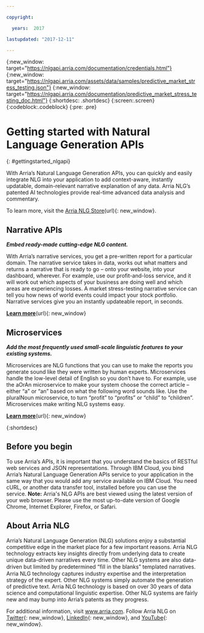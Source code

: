 ```yaml
---

copyright:

  years:  2017

lastupdated: "2017-12-11"

---
```


{:new_window: target="https://nlgapi.arria.com/documentation/credentials.html"}
{:new_window: target="https://nlgapi.arria.com/assets/data/samples/predictive_market_stress_testing.json"}
{:new_window: target="https://nlgapi.arria.com/documentation/predictive_market_stress_testing_doc.html"}
{:shortdesc: .shortdesc}
{:screen:.screen}
{:codeblock:.codeblock}
{:pre: .pre}

<!-- This template is for getting started with a Bluemix service. It is a task template intended to document productive use of the service. It is not intended for discovery and conceptual information.  -->

<!-- The name of this file should remain index.md.
Please delete out content examples and coding that you are not using for your service. -->

# Getting started with Natural Language Generation APIs
{: #gettingstarted_nlgapi}
<!-- Provide an appropriate ID above -->

<!-- Short description: REQUIRED
The short description section should include one to two sentences describing why a developer would want to use your service in an app. This should be conversational style. For search engine optimization, include the service long name and "Bluemix". Keep the {: shortdesc} after the first paragraph so that the framework renders it properly.

Examples: -->

With Arria’s Natural Language Generation APIs, you can quickly and easily integrate NLG into your application to add context-aware, instantly updatable, domain-relevant narrative explanation of any data. Arria NLG’s patented AI technologies provide real-time advanced data analysis and commentary.

To learn more, visit the [Arria NLG Store](https://nlgapi.arria.com/)(url){: new_window}.

## Narrative APIs
**_Embed ready-made cutting-edge NLG content._**

With Arria’s narrative services, you get a pre-written report for a particular domain. The narrative service takes in data, works out what matters and returns a narrative that is ready to go – onto your website, into your dashboard, wherever. For example, use our profit-and-loss service, and it will work out which aspects of your business are doing well and which areas are experiencing losses. A market stress-testing narrative service can tell you how news of world events could impact your stock portfolio. Narrative services give you an instantly updateable report, in seconds.

[**Learn more**](https://nlgapi.arria.com/)(url){: new_window}

## Microservices
**_Add the most frequently used small-scale linguistic features to your existing systems._**

Microservices are NLG functions that you can use to make the reports you generate sound like they were written by human experts. Microservices handle the low-level detail of English so you don’t have to. For example, use the aOrAn microservice to make your system choose the correct article – either “a” or “an” based on what the following word sounds like. Use the pluralNoun microservice, to turn “profit” to “profits” or “child” to “children”. Microservices make writing NLG systems easy.

[**Learn more**](https://nlgapi.arria.com/)(url){: new_window}


{:shortdesc}

<!-- If overview content is required, do not include it here. Put it in a separate "## About" section below the task section. -->
## Before you begin
To use Arria’s APIs, it is important that you understand the basics of RESTful web services and JSON representations. Through IBM Cloud, you bind Arria’s Natural Language Generation APIs service to your application in the same way that you would add any service available on IBM Cloud.
You need cURL, or another data transfer tool, installed before you can use the service.
**Note:** Arria's NLG APIs are best viewed using the latest version of your web browser. Please use the most up-to-date version of Google Chrome, Internet Explorer, Firefox, or Safari.

<!-- Task section: REQUIRED
The task section includes steps to integrate the service into the app.  
- With task-based, technical information, reduce the conversational style in favor of succinct and direct instructions.
- DO include the basic, most-common-use scenario steps to use the service or integrate it into the app. 
- DO NOT include steps to add the service from the Bluemix catalog; we assume that the user already took steps in the UI to add the service. 
- DO include code snippets in all languages that can be copied, as well as VCAP service info.  
- For additional tasks like configuring, managing, etc., add a task section (## Gerund_task_title) below the task section or "About" section if used. Use a task title such as "Configuring x", "Administering y", "Managing z". -->

<!-- You can include an optional prerequisites paragraph for any prerequisites to be met before integrating the service. For example: -->

## About Arria NLG
Arria’s Natural Language Generation (NLG) solutions enjoy a substantial competitive edge in the market place for a few important reasons. Arria NLG technology extracts key insights directly from underlying data to create unique data-driven narratives every time. Other NLG systems are also data-driven but limited by predetermined “ﬁll in the blanks” templated narratives. 
Arria NLG technology captures industry expertise and the interpretation strategy of the expert. Other NLG systems simply automate the generation of predictive text. 
Arria NLG technology is based on over 30 years of data science and computational linguistic expertise. Other NLG systems are fairly new and may bump into Arria’s patents as they progress.

For additional information, visit www.arria.com. Follow Arria NLG on [Twitter](https://twitter.com/ArriaNLG){: new_window}, [LinkedIn](https://www.linkedin.com/company/arria-nlg/){: new_window}, and [YouTube](https://www.youtube.com/user/ARRIAnlg){: new_window}.


<!-- Use ordered list markup for the step section. For code examples: 
- use three backticks ahead of and after the example (```)
- For copyable code snippet, multi-line, include {: codeblock} following the last set of backticks. A copy button will display in framework in output.
- For copyable command, single line, include {: pre} following the last set of backticks. When displayed, it will show "$" at the beginning of the command example and a copy button, but the copy button will include just the command example.
- For non-copyable output snippet, include {: screen} following the last set of backticks.
 -->


